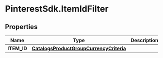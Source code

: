 # PinterestSdk.ItemIdFilter

## Properties

Name | Type | Description | Notes
------------ | ------------- | ------------- | -------------
**ITEM_ID** | [**CatalogsProductGroupCurrencyCriteria**](.md) |  | 


